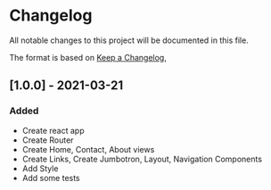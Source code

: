 # Changelog

All notable changes to this project will be documented in this file.

The format is based on [Keep a Changelog](https://keepachangelog.com/en/1.0.0/),

## [1.0.0] - 2021-03-21

### Added

- Create react app
- Create Router
- Create Home, Contact, About views
- Create Links, Create Jumbotron, Layout, Navigation Components
- Add Style
- Add some tests
